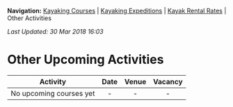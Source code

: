 **Navigation:** [Kayaking Courses](index) &#124; [Kayaking Expeditions](expedition) &#124; [Kayak Rental Rates](rental) &#124; Other Activities

_Last Updated: 30 Mar 2018 16:03_
# Other Upcoming Activities

Activity | Date | Venue | Vacancy
:---:|:---:|:---:|:---:
No upcoming courses yet|-|-|-

